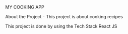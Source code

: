 MY COOKING APP

About the Project - This project is about cooking recipes

This project is done by using the Tech Stack React JS
